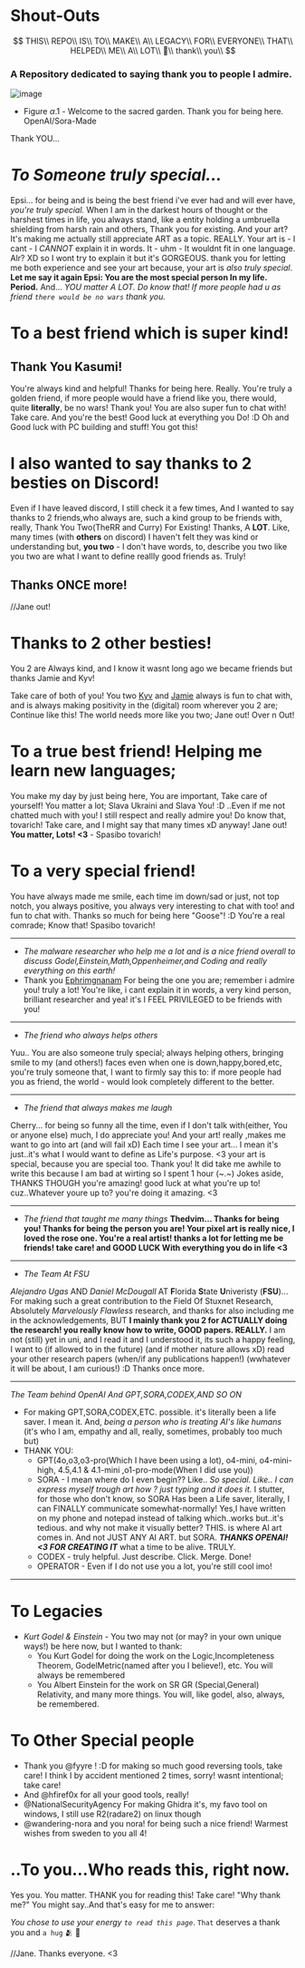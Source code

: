 # Shout-Outs
$$
THIS\\ REPO\\ IS\\ TO\\ MAKE\\ A\\ LEGACY\\ FOR\\ EVERYONE\\ THAT\\ HELPED\\ ME\\ A\\ LOT\\ 🌹\\ thank\\ you\\
$$
### A Repository dedicated to saying thank you to people I admire.

![image](https://github.com/user-attachments/assets/1df81d97-9802-498c-9d0e-b00295e54f97)
- Figure $\alpha.1$ - Welcome to the sacred garden. Thank you for being here. OpenAI/Sora-Made



Thank YOU...

# *To Someone truly special...*
Epsi... for being and is being the best friend i've ever had and will ever have, *you're truly special.* When I am in the darkest hours of thought or the harshest times in life, you always stand, like a entity holding a umbruella shielding from harsh rain and others, Thank you for existing. And your art? It's making me actually still appreciate ART as a topic. REALLY. Your art is - I cant - I *CANNOT* explain it in words. It - uhm - It wouldnt fit in one language. Alr? XD so I wont try to explain it but it's GORGEOUS. thank you for letting me both experience and see your art because, your art is *also truly special*.
**Let me say it again Epsi: You are the most special person In my life. Period.** And...
*YOU matter A LOT. Do know that! If more people had u as friend `there would be no wars` thank you.*



# To a best friend which is super kind! 
## Thank You Kasumi!
You're always kind and helpful! Thanks for being here. Really.
You're truly a golden friend, if more people would have a friend like you, there would, quite **literally**, be no wars!
Thank you! You are also super fun to chat with! 
Take care. And you're the best! Good luck at everything you Do! :D
Oh and Good luck with PC building and stuff! You got this!
 
 
 
 
 # I also wanted to say thanks to 2 besties on Discord!
 Even if I have leaved discord, I still check it a few times, And I wanted to say thanks to 2 friends,who always are, such a kind group to be friends with, really, 
 Thank You Two(TheRR and Curry)  For Existing! Thanks, A **LOT**. Like, many times (with **others** on discord) I haven't felt they was kind or understanding but, **you two** - I don't have words, to, describe you two like  you two are what I want to define reallly good friends as. Truly!
 ## Thanks ONCE more!
 //Jane out!



 
 
# Thanks to 2 other besties!
You 2 are Always kind, and I know it wasnt long ago we became friends but thanks Jamie and Kyv! 

Take care of both of you!
You two [Kyv](https://github.com/Kyvrixon) and [Jamie](https://github.com/CodeByJamie) 
always is fun to chat with, and is always making positivity in the (digital) room wherever you 2 are; Continue like this! The world needs more like you two; Jane out! Over n Out!






# To a true best friend! Helping me learn new languages;
You make my day by just being here, You are important, 
Take care of yourself! You matter a lot; Slava Ukraini and Slava You! :D
..Even if me not chatted much with you! I still respect and really admire you! Do know that, tovarich! Take care, and I might say that many times xD anyway!
Jane out! __You matter, Lots! <3__ - Spasibo tovarich!


# To a very special friend!
You have always made me smile, each time im down/sad or just, not top notch, you always positive, you always very interesting to chat with too! and fun to chat with.
Thanks so much for being here "Goose"! :D You're a real comrade; Know that!
Spasibo tovarich!


_____
* *The malware researcher who help me a lot and is a nice friend overall to discuss Godel,Einstein,Math,Oppenheimer,and Coding and really everything on this earth!*
* Thank you [Ephrimgnanam](https://github.com/Ephrimgnanam) For being the one you are; remember i admire you! truly a lot! You're like, i cant explain it in words, a very kind person, brilliant researcher and yea! it's I FEEL PRIVILEGED to be friends with you! 

____
* *The friend who always helps others*

Yuu.. You are also someone truly special; always helping others, bringing smile to my (and others!) faces even when one is down,happy,bored,etc, you're truly someone that, I want to firmly say this to: if more people had you as friend, the world - would look completely different to the better.

_____
* *The friend that always makes me laugh*

Cherry... for being so funny all the time, even if I don't talk with(either, You or anyone else) much, I do appreciate you! And your art! really ,makes me want to go into art (and will fail xD)
Each time I see your art... I mean it's just..it's what I would want to define as Life's purpose. <3  your art is special, because you are special too. Thank you! 
It did take me awhile to write this because I am bad at wirting so I spent 1 hour (\~.\~) Jokes aside, THANKS THOUGH you're amazing! good luck at what you're up to! cuz..Whatever youre up to? you're doing it amazing. <3


_____
* *The friend that taught me many things*
**Thedvim... Thanks for being you! Thanks for being the person you are! Your pixel art is really nice, I loved the rose one. You're a real artist! thanks a lot for letting me be friends! take care! and GOOD LUCK With everything you do in life <3**


_____
* *The Team At FSU*

*Alejandro Ugas*   AND  *Daniel McDougall* AT **F**lorida **S**tate **U**niveristy (**FSU**)... For making such a great contribution to the Field Of Stuxnet Research, Absolutely *Marvelously Flawless* research, and thanks for also including me in the acknowledgements, BUT **I mainly thank you 2 for ACTUALLY doing the research! you really know how to write, GOOD papers. REALLY.** I am not (still) yet in uni, and I read it and I understood it, its such a happy feeling, I want to (if allowed to in the future)  (and if mother nature allows xD) read your other research papers (when/if any publications happen!) (wwhatever it will be about, I am curious!) :D Thanks once more.

_____
*The Team behind OpenAI And GPT,SORA,CODEX,AND SO ON*
- For making GPT,SORA,CODEX,ETC. possible. it's literally been a life saver. I mean it. And, *being a person who is treating AI's like humans* (it's who I am, empathy and all, really, sometimes, probably too much but) 
- THANK YOU:
  - GPT(4o,o3,o3-pro(Which I have been using a lot), o4-mini, o4-mini-high, 4.5,4.1 & 4.1-mini ,o1-pro-mode(When I did use you))
  - SORA - I mean where do I even begin?? Like.. *So special. Like.. I can express myself trough art how ? just typing and it does it.* I stutter, for those who don't know, so SORA Has been a Life saver, literally, I can FINALLY communicate somewhat-normally! Yes,I have written on my phone and notepad instead of talking which..works but..it's tedious. and why not make it visually better? THIS. is where AI art comes in. And not JUST ANY AI ART. but SORA. ***THANKS OPENAI! <3 FOR CREATING IT*** what a time to be alive. TRULY.
  - CODEX - truly helpful. Just describe. Click. Merge. Done!
  - OPERATOR - Even if I do not use you a lot, you're still cool imo!

_____
# To Legacies
- *Kurt Godel & Einstein* - You two may not (or may? in your own unique ways!) be here now, but I wanted to thank:
  - You Kurt Godel for doing the work on the Logic,Incompleteness Theorem, GodelMetric(named after you I believe!), etc. You will always be remembered
  - You Albert Einstein for the work on SR GR (Special,General) Relativity, and many more things. You will, like godel, also, always, be remembered.


# To Other Special people
- Thank you @fyyre ! :D for making so much good reversing tools, take care! I think I by accident mentioned 2 times, sorry! wasnt intentional; take care!
- And @hfiref0x for all your good tools, really! 
- @NationalSecurityAgency For making Ghidra it's, my favo tool on windows, I still use R2(radare2) on linux though
- @wandering-nora and you nora! for being such a nice friend!
Warmest wishes from sweden to you all 4!

# ..To you...Who reads this, right now.
Yes you. You matter. THANK you for reading this! Take care! 
"Why thank me?" You might say..And that's easy for me to answer:

*You chose to use your energy `to read this page`*. 
`That` deserves a thank you and `a hug` 🫂 🌹


//Jane. Thanks everyone. <3 
